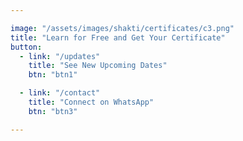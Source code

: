 ```yaml
---

image: "/assets/images/shakti/certificates/c3.png"
title: "Learn for Free and Get Your Certificate"
button:
  - link: "/updates"
    title: "See New Upcoming Dates"
    btn: "btn1"

  - link: "/contact"
    title: "Connect on WhatsApp"
    btn: "btn3"

---
```

